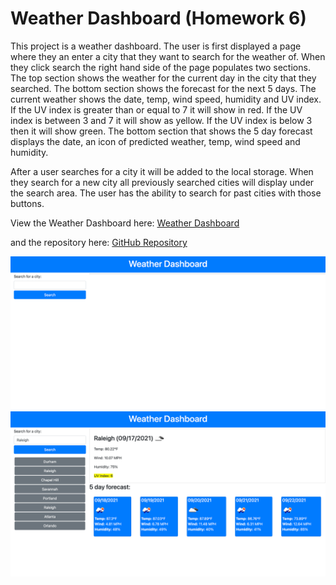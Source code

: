 # Weather Dashboard (Homework 6)

This project is a weather dashboard. The user is first displayed a page where they an enter a city that they want to search for the weather of. When they click search the right hand side of the page populates two sections. The top section shows the weather for the current day in the city that they searched. The bottom section shows the forecast for the next 5 days. The current weather shows the date, temp, wind speed, humidity and UV index. If the UV index is greater than or equal to 7 it will show in red. If the UV index is between  3 and 7 it will show as yellow. If the UV index is below 3 then it will show green. The bottom section that shows the 5 day forecast displays the date, an icon of predicted weather, temp, wind speed and humidity. 

After a user searches for a city it will be added to the local storage. When they search for a new city all previously searched cities will display under the search area. The user has the ability to search for past cities with those buttons. 

View the Weather Dashboard here:
[Weather Dashboard](https://kmwine02.github.io/homework06/)

and the repository here:
[GitHub Repository](https://github.com/kmwine02/homework06) 

![Screen capture of the Weather Dashboard](./assets/images/weather-dashboard1.png)
![Screen capture of the Weather Dashboard](./assets/images/weather-dashboard.png)